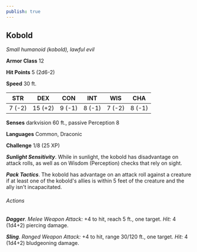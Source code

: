 ```yaml
---
publish: true
---
```

## Kobold

*Small humanoid (kobold), lawful evil*

**Armor Class** 12

**Hit Points** 5 (2d6-2)

**Speed** 30 ft.

| STR    | DEX     | CON    | INT    | WIS    | CHA    |
|--------|---------|--------|--------|--------|--------|
| 7 (-2) | 15 (+2) | 9 (-1) | 8 (-1) | 7 (-2) | 8 (-1) |

**Senses** darkvision 60 ft., passive Perception 8

**Languages** Common, Draconic

**Challenge** 1/8 (25 XP)

***Sunlight Sensitivity***. While in sunlight, the kobold has disadvantage on attack rolls, as well as on Wisdom (Perception) checks that rely on sight.

***Pack Tactics***. The kobold has advantage on an attack roll against a creature if at least one of the kobold's allies is within 5 feet of the creature and the ally isn't incapacitated.

###### Actions

***Dagger***. *Melee Weapon Attack:* +4 to hit, reach 5 ft., one target. *Hit:* 4 (1d4+2) piercing damage.

***Sling***. *Ranged Weapon Attack:* +4 to hit, range 30/120 ft., one target. *Hit:* 4 (1d4+2) bludgeoning damage.